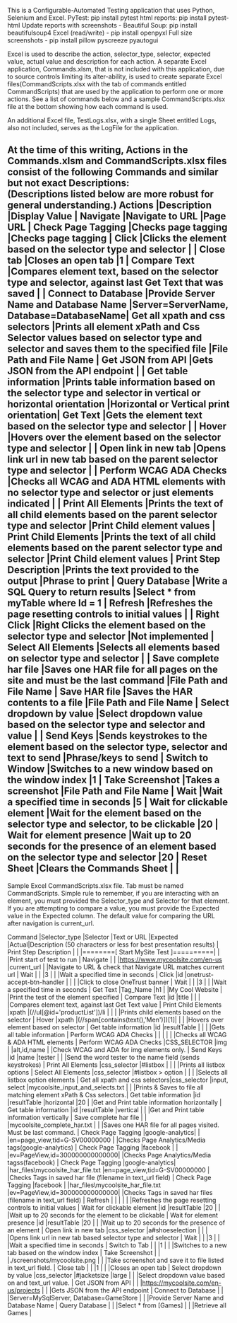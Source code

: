 This is a Configurable-Automated Testing application that uses Python, Selenium and Excel. 
    PyTest: pip install pytest
    html reports: pip install pytest-html
    Update reports with screenshots - Beautiful Soup: pip install beautifulsoup4
    Excel (read/write) - pip install openpyxl
    Full size screenshots - pip install pillow pyscreeze pyautogui
   
Excel is used to describe the action, selector_type, selector, expected value, actual value and description for each action.
A separate Excel application, Commands.xlsm, that is not included with this application, due to source controls limiting its alter-ability, 
is used to create separate Excel files(CommandScripts.xlsx with the tab of commands entitled CommandScripts) that are used by the application 
to perform one or more actions. 
See a list of commands below and a sample CommandScripts.xlsx file at the bottom showing how each command is used.

An additional Excel file, TestLogs.xlsx, with a single Sheet entitled Logs, also not included, serves as the LogFile for the application.

At the time of this writing, Actions in the Commands.xlsm and CommandScripts.xlsx files consist of the following Commands and similar but not exact Descriptions:  
(Descriptions listed below are more robust for general understanding.)
Actions                                 |Description                                                                                                                |Display Value                           |
Navigate                                |Navigate to URL                                                                                                            |Page URL                                |
Check Page Tagging                      |Checks page tagging                                                                                                        |Checks page tagging                     |
Click                                   |Clicks the element based on the selector type and selector                                                                 |                                        |
Close tab                               |Closes an open tab                                                                                                         |1                                       |
Compare Text                            |Compares element text, based on the selector type and selector, against last Get Text that was saved                       |                                        |
Connect to Database                     |Provide Server Name and Database Name                                                                                      |Server=ServerName, Database=DatabaseName|
Get all xpath and css selectors         |Prints all element xPath and Css Selector values based on selector type and selector and saves them to the specified file  |File Path and File Name                 |
Get JSON from API                       |Gets JSON from the API endpoint                                                                                            |                                        |
Get table information                   |Prints table information based on the selector type and selector in vertical or horizontal orientation                     |Horizontal or Vertical print orientation|
Get Text                                |Gets the element text based on the selector type and selector                                                              |                                        |
Hover                                   |Hovers over the element based on the selector type and selector                                                            |                                        |
Open link in new tab                    |Opens link url in new tab based on the parent selector type and selector                                                   |                                        |
Perform WCAG ADA Checks                 |Checks all WCAG and ADA HTML elements with no selector type and selector or just elements indicated                        |                                        |
Print All Elements                      |Prints the text of all child elements based on the parent selector type and selector                                       |Print Child element values              |
Print Child Elements                    |Prints the text of all child elements based on the parent selector type and selector                                       |Print Child element values              |
Print Step Description                  |Prints the text provided to the output                                                                                     |Phrase to print                         |
Query Database                          |Write a SQL Query to return results                                                                                        |Select * from myTable where Id = 1      |
Refresh                                 |Refreshes the page resetting controls to initial values                                                                    |                                        |
Right Click                             |Right Clicks the element based on the selector type and selector                                                           |Not implemented                         |
Select All Elements                     |Selects all elements based on selector type and selector                                                                   |                                        |
Save complete har file                  |Saves one HAR file for all pages on the site and must be the last command                                                  |File Path and File Name                 |
Save HAR file                           |Saves the HAR contents to a file                                                                                           |File Path and File Name                 |
Select dropdown by value                |Select dropdown value based on the selector type and selector and value                                                    |                                        |
Send Keys                               |Sends keystrokes to the element based on the selector type, selector and text to send                                       |Phrase/keys to send                     |
Switch to Window                        |Switches to a new window based on the window index                                                                         |1                                       |
Take Screenshot                         |Takes a screenshot                                                                                                         |File Path and File Name                 |
Wait                                    |Wait a specified time in seconds                                                                                           |5                                       |
Wait for clickable element              |Wait for the element based on the selector type and selector, to be clickable                                              |20                                      |
Wait for element presence               |Wait up to 20 seconds for the presence of an element based on the selector type and selector                               |20                                      |
Reset Sheet                             |Clears the Commands Sheet                                                                                                  |                                        |
----------------------------------------------------------------------------------------------------------------
Sample Excel CommandScripts.xlsx file.  Tab must be named CommandScripts.
Simple rule to remember, if you are interacting with an element, you must provided the Selector_type and Selector for that element.
If you are attempting to compare a value, you must provide the Expected value in the Expected column.
The default value for comparing the URL after navigation is current_url.

Command                        |Selector_type   |Selector                           |Text or URL                            |Expected                      |Actual|Description (50 characters or less for best presentation results) |
Print Step Description         |                |                                   |========[ Start MySite Test ]==========|                              |      |Print start of test to run                                        |
Navigate                       |                |                                   |https://www.mycoolsite.com/en-us       |current_url                   |      |Navigate to URL & check that Navigate URL matches current url     |
Wait                           |                |                                   |3                                      |                              |      |Wait a specified time in seconds                                  |
Click                          |id              |onetrust-accept-btn-handler        |                                       |                              |      |Click to close OneTrust banner                                    |
Wait                           |                |                                   |3                                      |                              |      |Wait a specified time in seconds                                  |
Get Text                       |Tag_Name        |h1                                 |                                       |My Cool Website               |      |Print the test of the element specified                           |
Compare Text                   |id              |title                              |                                       |                              |      |Compares element text, against last Get Text value                |
Print Child Elements           |xpath           |(//ul[@id='productList'])/li       |                                       |                              |      |Prints child elements based on the selector                       |
Hover                          |xpath           |(//span[contains(text(),'Men')])[1]|                                       |                              |      |Hovers over element based on selector                             |
Get table information          |id              |resultTable                        |                                       |                              |      |Gets all table information                                        |
Perform WCAG ADA Checks        |                |                                   |                                       |                              |      |Checks all WCAG & ADA HTML elements                               |
Perform WCAG ADA Checks        |CSS_SELECTOR    |img                                |                                       |alt,id,name                   |      |Check WCAG and ADA for img elements only.                         |
Send Keys                      |id              |name                               |tester                                 |                              |      |Send the word tester to the name field (sends keystrokes)         |
Print All Elements             |css_selector    |#listbox                           |                                       |                              |      |Prints all listbox options                                        |
Select All Elements            |css_selector    |#listbox > option                  |                                       |                              |      |Selects all listbox option elements                               |
Get all xpath and css selectors|css_selector    |input, select                      |mycoolsite_input_and_selects.txt       |                              |      |Prints & Saves to file all matching element xPath & Css selectors.|
Get table information          |id              |resultTable                        |horizontal                             |20                            |      |Get and Print table information horizontally                      |
Get table information          |id              |resultTable                        |vertical                               |                              |      |Get and Print table information vertically                        |
Save complete har file         |                |                                   |mycoolsite_complete_har.txt            |                              |      |Saves one HAR file for all pages visited. Must be last command.   |
Check Page Tagging             |google-analytics|                                   |                                       |en=page_view,tid=G-SV00000000 |      |Checks Page Analytics/Media tags(google-analytics)                |
Check Page Tagging             |facebook        |                                   |                                       |ev=PageView,id=300000000000000|      |Checks Page Analytics/Media tagss(facebook)                       |
Check Page Tagging             |google-analytics|                                   |har_files\mycoolsite_har_file.txt      |en=page_view,tid=G-SV00000000 |      |Checks Tags in saved har file (filename in text_url field)        |
Check Page Tagging             |facebook        |                                   |har_files\mycoolsite_har_file.txt      |ev=PageView,id=300000000000000|      |Checks Tags in saved har files (filename in text_url field)       |
Refresh                        |                |                                   |                                       |                              |      |Refreshes the page resetting controls to initial values           |
Wait for clickable element     |id              |resultTable                        |20                                     |                              |      |Wait up to 20 seconds for the element to be clickable             |
Wait for element presence      |id              |resultTable                        |20                                     |                              |      |Wait up to 20 seconds for the presence of an element              |
Open link in new tab           |css_selector    |a#shoeselection                    |                                       |                              |      |Opens link url in new tab based selector type and selector        |
Wait                           |                |                                   |3                                      |                              |      |Wait a specified time in seconds                                  |
Switch to Tab                  |                |                                   |1                                      |                              |      |Switches to a new tab based on the window index                   |
Take Screenshot                |                |                                   |./screenshots/mycoolsite.png           |                              |      |Take screenshot and save it to file listed in text_url field.     |
Close tab                      |                |                                   |1                                      |                              |      |Closes an open tab                                                |
Select dropdown by value       |css_selector    |#jacketsize                        |large                                  |                              |      |Select dropdown value based on and text_url value.                |
Get JSON from API              |                |                                   |https://mycoolsite.com/en-us/projects  |                              |      |Gets JSON from the API endpoint                                   |
Connect to Database            |                |                                   |Server=MySqlServer, Database=GameStore |                              |      |Provide Server Name and Database Name                             |
Query Database                 |                |                                   |Select * from [Games]                  |                              |      |Retrieve all Games                                                |


